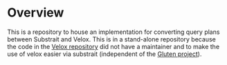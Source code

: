 # Overview

This is a repository to house an implementation for converting query plans between
Substrait and Velox. This is in a stand-alone repository because the code in the
[Velox repository][repo-velox] did not have a maintainer and to make the use of velox
easier via substrait (independent of the [Gluten project][repo-gluten]).


<!-- resources -->
[repo-velox]:  https://github.com/facebookincubator/velox/
[repo-gluten]: https://github.com/oap-project/gluten/
